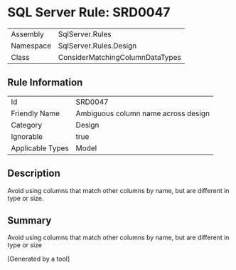 # SQL Server Rule: SRD0047
  
|    |    |
|----|----|
| Assembly | SqlServer.Rules |
| Namespace | SqlServer.Rules.Design |
| Class | ConsiderMatchingColumnDataTypes |
  
## Rule Information
  
|    |    |
|----|----|
| Id | SRD0047 |
| Friendly Name | Ambiguous column name across design |
| Category | Design |
| Ignorable | true |
| Applicable Types | Model  |
  
## Description
  
Avoid using columns that match other columns by name, but are different in type or size.
  
## Summary
  
Avoid using columns that match other columns by name, but are different in type or size
  
[Generated by a tool]
